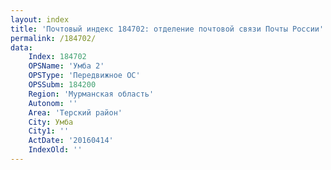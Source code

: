 ```yaml
---
layout: index
title: 'Почтовый индекс 184702: отделение почтовой связи Почты России'
permalink: /184702/
data:
    Index: 184702
    OPSName: 'Умба 2'
    OPSType: 'Передвижное ОС'
    OPSSubm: 184200
    Region: 'Мурманская область'
    Autonom: ''
    Area: 'Терский район'
    City: Умба
    City1: ''
    ActDate: '20160414'
    IndexOld: ''
---
```

